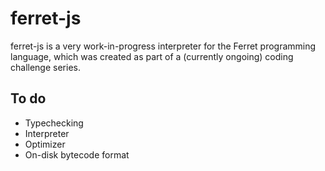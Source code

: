 # ferret-js

ferret-js is a very work-in-progress interpreter for the Ferret programming language, which was created as part of a (currently ongoing) coding challenge series.

## To do
- Typechecking
- Interpreter
- Optimizer
- On-disk bytecode format
